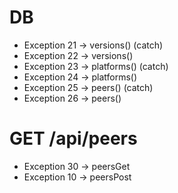 # DB
- Exception 21 -> versions()  (catch)
- Exception 22 -> versions()  
- Exception 23 -> platforms() (catch)
- Exception 24 -> platforms()
- Exception 25 -> peers()     (catch)
- Exception 26 -> peers()     

# GET /api/peers
- Exception 30 -> peersGet
- Exception 10 -> peersPost
